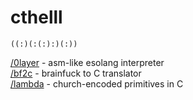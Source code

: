 # cthelll
```((:)(:(:):)(:))```

[/0layer](/0layer) - asm-like esolang interpreter <br />
[/bf2c](/bf2c) - brainfuck to C translator <br />
[/lambda](/lambda) - church-encoded primitives in C <br />
